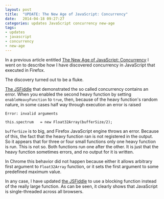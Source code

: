 ```yaml
---
layout: post
title:  "UPDATE: The New Age of JavaScript: Concurrency"
date:   2014-04-18 09:27:27
categories: updates JavaScript concurrency new-age
tags:
- updates
- javascript
- concurrency
- new-age
---
```


In a previous article entitled
[The New Age of JavaScript: Concurrency](http://valera-rozuvan.github.io/nintoku/new/age/javascript/concurrency/the-new-age-of-javascript-concurrency)
I went on to describe how I have discovered concurrency in JavaScript
that executed in Firefox.

The discovery turned out to be a fluke.

[The JSFiddle](http://jsfiddle.net/k2h7Z/34) that demonstrated the so
called concurrency contains an error. When you enabled the
second heavy function by setting `enableHeavyFunction` to `true`, then,
because of the heavy function's random nature, in some cases half way
through execution an error is raised

    Error: invalid arguments

    this.spectrum   = new Float32Array(bufferSize/2);

`bufferSize` is to big, and Firefox JavaScript engine throws an error.
Because of this, the fact that the heavy function ran is not registered
in the output. So it appears that for three or four small functions only
one heavy function is run. This is not so. Both functions run one after
the other. It is just that the heavy function sometimes errors, and no
output for it is written.

In Chrome this behavior did not happen because either it allows arbitrary
first argument to `Float32Array` function, or it sets the first argument
to some predefined maximum value.

In any case, I have updated [the JSFiddle](http://jsfiddle.net/k2h7Z/37)
to use a blocking function instead of the really large function. As can
be seen, it clearly shows that JavaScript is single-threaded across all
browsers.
